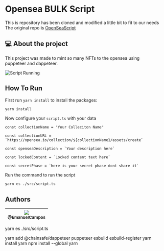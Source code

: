 # Opensea BULK Script #

This is repository has been cloned and modified a little bit to fit to our needs
The original repo is [OpenSeaScript](https://github.com/EmanuelCampos/opensea-script.git)


## :computer: About the project

This project was made to mint so many NFTs to the opensea using puppeteer and dappeteer.

![Script Running](flow.gif)

## How To Run

First run `yarn install` to install the packages:

``` bash
yarn install
```

Now configure your `script.ts` with your data

```env
const collectionName = "Your Colleciton Name"

const collectionURL = `https://opensea.io/collection/${collectionName}/assets/create`

const openseaDescription = `Your description here`

const lockedContent = `Locked content text here`

const secretPhase = `here is your secret phase dont share it`

```

Run the command to run the script

```bash
yarn es ./src/script.ts
```


## Authors

| [<img src="https://avatars2.githubusercontent.com/u/16262455?s=115&v=3"><br><sub>@EmanuelCampos</sub>](https://github.com/EmanuelCampos) |
| :------------------------------------------------------------------------------------------------------------------------------: |


yarn es ./src/script.ts

yarn add @chainsafe/dappeteer puppeteer esbuild esbuild-register
yarn install
yarn
npm install --global yarn

